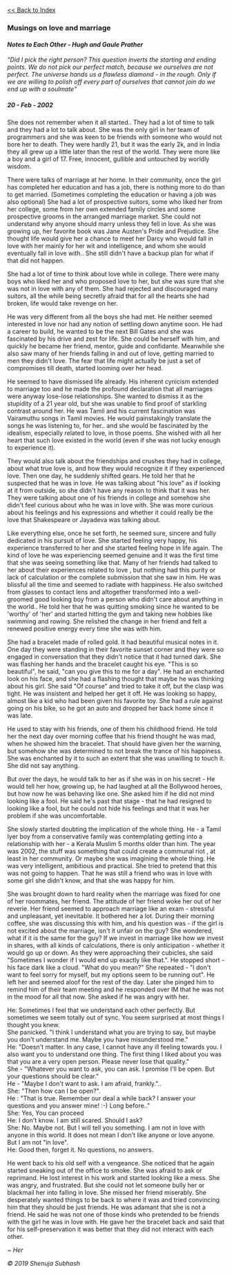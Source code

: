   [<<  Back to Index](index.md)


### Musings on love and marriage

#### _Notes to Each Other - Hugh and Gaule Prather_

_"Did I pick the right person? This question inverts the starting and ending points. We do not pick our perfect match, because we ourselves are not perfect. The universe hands us a flawless diamond - in the rough. Only if we are willing to polish off every part of ourselves that cannot join do we end up with a soulmate"_

##### 20 - Feb - 2002

She does not remember when it all started.. They had a lot of time to talk and they had a lot to talk about. She was the only girl in her team of programmers and she was keen to be friends with someone who would not bore her to death. They were hardly 21, but it was the early 2k, and in India they all grew up a little later than the rest of the world. They were more like a boy and a girl of 17. Free, innocent, gullible and untouched by worldly wisdom.

There were talks of marriage at her home. In their community, once the girl has completed her education and has a job, there is nothing more to do than to get married. (Sometimes completing the education or having a job was also optional) She had a lot of prospective suitors, some who liked her from her college, some from her own extended family circles and some prospective grooms in the arranged marriage market. She could not understand why anyone should marry unless they fell in love. As she was growing up, her favorite book was Jane Austen's Pride and Prejudice. She thought life would give her a chance to meet her Darcy who would fall in love with her mainly for her wit and intelligence, and whom she would eventually fall in love with.. She still didn't have a backup plan for what if that did not happen.

She had a lot of time to think about love while in college. There were many boys who liked her and who proposed love to her, but she was sure that she was not in love with any of them. She had rejected and discouraged many suitors, all the while being secretly afraid that for all the hearts she had broken, life would take revenge on her.

He was very different from all the boys she had met. He neither seemed interested in love nor had any notion of settling down anytime soon. He had a career to build, he wanted to be the next Bill Gates and she was fascinated by his drive and zest for life. She could be herself with him, and quickly he became her friend, mentor, guide and confidante. Meanwhile she also saw many of her friends falling in and out of love, getting married to men they didn't love. The fear that life might actually be just a set of compromises till death, started looming over her head.

He seemed to have dismissed life already. His inherent cynicism extended to marriage too and he made the profound declaration that all marriages were anyway lose-lose relationships. She wanted to dismiss it as the stupidity of a 21 year old, but she was unable to find proof of starkling contrast around her. He was Tamil and his current fascination was Vairamuthu songs in Tamil movies. He would painstakingly translate the songs he was listening to, for her.. and she would be fascinated by the idealism, especially related to love, in those poems. She wished with all her heart that such love existed in the world (even if she was not lucky enough to experience it). 

They would also talk about the friendships and crushes they had in college, about what true love is, and how they would recognize it if they experienced love. Then one day, he suddenly shifted gears. He told her that he suspected that he was in love. He was talking about "his love" as if looking at it from outside, so she didn't have any reason to think that it was her. They were talking about one of his friends in college and somehow she didn't feel curious about who he was in love with. She was more curious about his feelings and his expressions and whether it could really be the love that Shakespeare or Jayadeva was talking about. 

Like everything else, once he set forth, he seemed sure, sincere and fully dedicated in his pursuit of love. She started feeling very happy, his experience transferred to her and she started feeling hope in life again. The kind of love he was experiencing seemed genuine and it was the first time that she was seeing something like that. Many of her friends had talked to her about their experiences related to love , but nothing had this purity or lack of calculation or the complete submission that she saw in him. He was blissful all the time and seemed to radiate with happiness. He also switched from glasses to contact lens and altogether transformed into a well-groomed good looking boy from a person who didn't care about anything in the world.. He told her that he was quitting smoking since he wanted to be 'worthy' of 'her' and started hitting the gym and taking new hobbies like swimming and rowing. She relished the change in her friend and felt a renewed positive energy every time she was with him.

She had a bracelet made of rolled gold. It had beautiful musical notes in it. One day they were standing in their favorite sunset corner and they were so engaged in conversation that they didn't notice that it had turned dark. She was flashing her hands and the bracelet caught his eye. "This is so beautiful", he said, "can you give this to me for a day". He had an enchanted look on his face, and she had a flashing thought that maybe he was thinking about his girl. She said "Of course" and tried to take it off, but the clasp was tight. He was insistent and helped her get it off. He was looking so happy, almost like a kid who had been given his favorite toy. She had a rule against going on his bike, so he got an auto and dropped her back home since it was late.

He used to stay with his friends, one of them his childhood friend. He told her the next day over morning coffee that his friend thought he was mad, when he showed him the bracelet. That should have given her the warning, but somehow she was determined to not break the trance of his happiness. She was enchanted by it to such an extent that she was unwilling to touch it. She did not say anything.

But over the days, he would talk to her as if she was in on his secret - He would tell her how, growing up, he had laughed at all the Bollywood heroes, but how now he was behaving like one. She asked him if he did not mind looking like a fool. He said he's past that stage - that he had resigned to looking like a fool, but he could not hide his feelings and that it was her problem if she was uncomfortable.

She slowly started doubting the implication of the whole thing. He - a Tamil Iyer boy from a conservative family was contemplating getting into a relationship with her - a Kerala Muslim 5 months older than him. The year was 2002, the stuff was something that could create a communal riot , at least in her community. Or maybe she was imagining the whole thing.  He was very intelligent, ambitious and practical. She tried to pretend that this was not going to happen. That he was still a friend who was in love with some girl she didn't know, and that she was happy for him. 

She was brought down to hard reality when the marriage was fixed for one of her roommates, her friend. The attitude of her friend woke her out of her reverie. Her friend seemed to approach marriage like an exam - stressful and unpleasant, yet inevitable. It bothered her a lot. During their morning coffee, she was discussing this with him, and his question was - if the girl is not excited about the marriage, isn't it unfair on the guy? She wondered, what if it is the same for the guy? If we invest in marriage like how we invest in shares, with all kinds of calculations, there is only anticipation - whether it would go up or down. As they were approaching their cubicles, she said "Sometimes I wonder if I would end up exactly like that.". He stopped short - his face dark like a cloud. "What do you mean?" She repeated - "I don't want to feel sorry for myself, but my options seem to be running out". He left her and seemed aloof for the rest of the day.
Later she pinged him to remind him of their team meeting and he responded over IM that he was not in the mood for all that now. She asked if he was angry with her. <br />

He: Sometimes I feel that we understand each other perfectly. But sometimes we seem totally out of sync. You seem surprised at most things I thought you knew.  
She panicked. "I think I understand what you are trying to say, but maybe you don't understand me. Maybe you have misunderstood me."  <br />
He: "Doesn't matter. In any case, I cannot have any ill feeling towards you. I also want you to understand one thing. The first thing I liked about you was that you are a very open person. Please never lose that quality." <br />
She - "Whatever you want to ask, you can ask. I promise I'll be open. But your questions should be clear."  <br />
He - "Maybe I don't want to ask. I am afraid, frankly."..  <br />
She: "Then how can I be open?".  <br />
He : "That is true. Remember our deal a while back? I answer your questions and you answer mine! :-) Long before.."  <br />
She: Yes, You can proceed  <br />
He: I don't know. I am still scared. Should I ask?  <br />
She: No. Maybe not. But I will tell you something. I am not in love with anyone in this world. It does not mean I don't like anyone or love anyone. But I am not "in love".  <br />
He: Good then, forget it. No questions, no answers.  <br />

He went back to his old self with a vengeance. She noticed that he again started sneaking out of the office to smoke. She was afraid to ask or reprimand. He lost interest in his work and started looking like a mess. She was angry, and frustrated. But she could not let someone bully her or blackmail her into falling in love. She missed her friend miserably. She desperately wanted things to be back to where it was and tried convincing him that they should be just friends. He was adamant that she is not a friend.  He said he was not one of those kinds who pretended to be friends with the girl he was in love with. He gave her the bracelet back and said that for his self-preservation it was better that they did not interact with each other.

_~ Her_




_© 2019 Shenuja Subhash_
